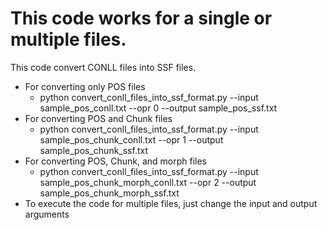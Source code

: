 # This code works for a single or multiple files.
This code convert CONLL files into SSF files.
* For converting only POS files
	- python convert_conll_files_into_ssf_format.py --input sample_pos_conll.txt --opr 0 --output sample_pos_ssf.txt
* For converting POS and Chunk files
	- python convert_conll_files_into_ssf_format.py --input sample_pos_chunk_conll.txt --opr 1 --output sample_pos_chunk_ssf.txt
* For converting POS, Chunk, and morph files
	- python convert_conll_files_into_ssf_format.py --input sample_pos_chunk_morph_conll.txt --opr 2 --output sample_pos_chunk_morph_ssf.txt
* To execute the code for multiple files, just change the input and output arguments

